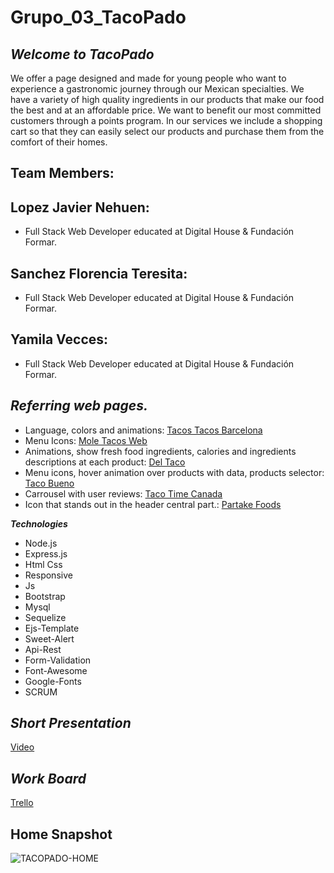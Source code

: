 # Grupo_03_TacoPado

## ***Welcome to TacoPado***
We offer a page designed and made for young people who want to experience a gastronomic journey through our Mexican specialties. We have a variety of high quality ingredients in our products that make our food the best and at an affordable price. We want to benefit our most committed customers through a points program. In our services we include a shopping cart so that they can easily select our products and purchase them from the comfort of their homes.

## Team Members:

## Lopez Javier Nehuen:
- Full Stack Web Developer educated at Digital House & Fundación Formar.

## Sanchez Florencia Teresita:
- Full Stack Web Developer educated at Digital House & Fundación Formar.

## Yamila Vecces:
- Full Stack Web Developer educated at Digital House & Fundación Formar.

## ***Referring web pages.***

* Language, colors and animations: [Tacos Tacos Barcelona](https://tacostacosbarcelona.com/)
* Menu Icons: [Mole Tacos Web](http://moletacosweb.com.ar/)
* Animations, show fresh food ingredients, calories and ingredients descriptions at each product: [Del Taco](https://www.deltaco.com/)
* Menu icons, hover animation over products with data, products selector: [Taco Bueno](https://www.tacobueno.com/)
* Carrousel with user reviews: [Taco Time Canada](https://tacotimecanada.com/)
* Icon that stands out in the header central part.: [Partake Foods](https://partakefoods.com/)

***Technologies***

- Node.js 
- Express.js 
- Html Css 
- Responsive 
- Js 
- Bootstrap 
- Mysql 
- Sequelize 
- Ejs-Template 
- Sweet-Alert 
- Api-Rest 
- Form-Validation 
- Font-Awesome 
- Google-Fonts
- SCRUM

## ***Short Presentation***
[Video](https://www.linkedin.com/embed/feed/update/urn:li:ugcPost:6902288475790675968?compact=1)

## ***Work Board***
[Trello](https://trello.com/b/Ch0oeNJA/proyecto-integrador-grupo-3)

## Home Snapshot
![TACOPADO-HOME](https://user-images.githubusercontent.com/76080165/159508277-e0c92f47-02f8-42b8-be62-9789bf82c570.png)

